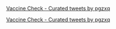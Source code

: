 <html>
<meta name="twitter:card" content="summary_large_image">
<meta name="twitter:site" content="@pgzxq">
<meta name="twitter:creator" content="@pgzxq">
<meta name="twitter:title" content="Covid-19 Vaccine Availability">
<meta name="twitter:description" content="Get realtime feed of vaccines.">
<meta name="twitter:image" content="https://www.health.gov.au/sites/default/files/styles/square_thumbnail/public/covid-19-vaccine-eligibility-checker.png">

<body>
 

 <a class="twitter-timeline" href="https://twitter.com/pgzxq/timelines/1406563336611713028">Vaccine Check - Curated tweets by pgzxq</a> <script async src="https://platform.twitter.com/widgets.js" charset="utf-8"></script>
 
   <a class="twitter-timeline" href="https://twitter.com/pgzxq/timelines/1406891686534418433">Vaccine Check - Curated tweets by pgzxq</a> <script async src="https://platform.twitter.com/widgets.js" charset="utf-8"></script>
  
  
  </body>
  
</html>

